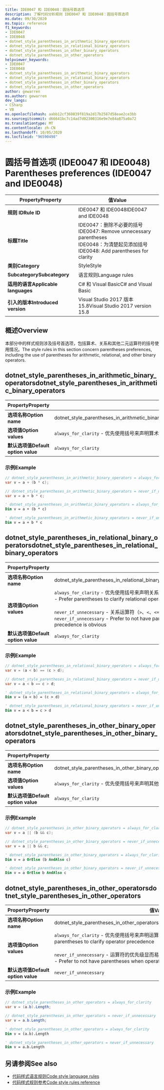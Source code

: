 ```yaml
---
title: IDE0047 和 IDE0048：圆括号首选项
description: 了解代码分析规则 IDE0047 和 IDE0048：圆括号首选项
ms.date: 09/30/2020
ms.topic: reference
f1_keywords:
- IDE0047
- IDE0048
- dotnet_style_parentheses_in_arithmetic_binary_operators
- dotnet_style_parentheses_in_relational_binary_operators
- dotnet_style_parentheses_in_other_binary_operators
- dotnet_style_parentheses_in_other_operators
helpviewer_keywords:
- IDE0047
- IDE0048
- dotnet_style_parentheses_in_arithmetic_binary_operators
- dotnet_style_parentheses_in_relational_binary_operators
- dotnet_style_parentheses_in_other_binary_operators
- dotnet_style_parentheses_in_other_operators
author: gewarren
ms.author: gewarren
dev_langs:
- CSharp
- VB
ms.openlocfilehash: aabb12cf360839f819a2d17b2587d58eae2ce3bb
ms.sourcegitcommit: d66641bc7c14ad7d02300316e9e7e84a875a0a72
ms.translationtype: MT
ms.contentlocale: zh-CN
ms.lasthandoff: 10/05/2020
ms.locfileid: "96590498"
---
```

# <a name="parentheses-preferences-ide0047-and-ide0048"></a><span data-ttu-id="e0b05-103">圆括号首选项 (IDE0047 和 IDE0048) </span><span class="sxs-lookup"><span data-stu-id="e0b05-103">Parentheses preferences (IDE0047 and IDE0048)</span></span>

|<span data-ttu-id="e0b05-104">Property</span><span class="sxs-lookup"><span data-stu-id="e0b05-104">Property</span></span>|<span data-ttu-id="e0b05-105">值</span><span class="sxs-lookup"><span data-stu-id="e0b05-105">Value</span></span>|
|-|-|
| <span data-ttu-id="e0b05-106">**规则 ID**</span><span class="sxs-lookup"><span data-stu-id="e0b05-106">**Rule ID**</span></span> | <span data-ttu-id="e0b05-107">IDE0047 和 IDE0048</span><span class="sxs-lookup"><span data-stu-id="e0b05-107">IDE0047 and IDE0048</span></span> |
| <span data-ttu-id="e0b05-108">**标题**</span><span class="sxs-lookup"><span data-stu-id="e0b05-108">**Title**</span></span> | <span data-ttu-id="e0b05-109">IDE0047：删除不必要的括号</span><span class="sxs-lookup"><span data-stu-id="e0b05-109">IDE0047: Remove unnecessary parentheses</span></span><br/> <span data-ttu-id="e0b05-110">IDE0048：为清楚起见添加括号</span><span class="sxs-lookup"><span data-stu-id="e0b05-110">IDE0048: Add parentheses for clarity</span></span> |
| <span data-ttu-id="e0b05-111">**类别**</span><span class="sxs-lookup"><span data-stu-id="e0b05-111">**Category**</span></span> | <span data-ttu-id="e0b05-112">Style</span><span class="sxs-lookup"><span data-stu-id="e0b05-112">Style</span></span> |
| <span data-ttu-id="e0b05-113">**Subcategory**</span><span class="sxs-lookup"><span data-stu-id="e0b05-113">**Subcategory**</span></span> | <span data-ttu-id="e0b05-114">语言规则</span><span class="sxs-lookup"><span data-stu-id="e0b05-114">Language rules</span></span> |
| <span data-ttu-id="e0b05-115">**适用的语言**</span><span class="sxs-lookup"><span data-stu-id="e0b05-115">**Applicable languages**</span></span> | <span data-ttu-id="e0b05-116">C# 和 Visual Basic</span><span class="sxs-lookup"><span data-stu-id="e0b05-116">C# and Visual Basic</span></span> |
| <span data-ttu-id="e0b05-117">**引入的版本**</span><span class="sxs-lookup"><span data-stu-id="e0b05-117">**Introduced version**</span></span> | <span data-ttu-id="e0b05-118">Visual Studio 2017 版本 15.8</span><span class="sxs-lookup"><span data-stu-id="e0b05-118">Visual Studio 2017 version 15.8</span></span> |

## <a name="overview"></a><span data-ttu-id="e0b05-119">概述</span><span class="sxs-lookup"><span data-stu-id="e0b05-119">Overview</span></span>

<span data-ttu-id="e0b05-120">本部分中的样式规则涉及括号首选项，包括算术、关系和其他二元运算符的括号使用情况。</span><span class="sxs-lookup"><span data-stu-id="e0b05-120">The style rules in this section concern parentheses preferences, including the use of parentheses for arithmetic, relational, and other binary operators.</span></span>

## <a name="dotnet_style_parentheses_in_arithmetic_binary_operators"></a><span data-ttu-id="e0b05-121">dotnet_style_parentheses_in_arithmetic_binary_operators</span><span class="sxs-lookup"><span data-stu-id="e0b05-121">dotnet_style_parentheses_in_arithmetic_binary_operators</span></span>

|<span data-ttu-id="e0b05-122">Property</span><span class="sxs-lookup"><span data-stu-id="e0b05-122">Property</span></span>|<span data-ttu-id="e0b05-123">值</span><span class="sxs-lookup"><span data-stu-id="e0b05-123">Value</span></span>|
|-|-|
| <span data-ttu-id="e0b05-124">**选项名称**</span><span class="sxs-lookup"><span data-stu-id="e0b05-124">**Option name**</span></span> | <span data-ttu-id="e0b05-125">dotnet_style_parentheses_in_arithmetic_binary_operators</span><span class="sxs-lookup"><span data-stu-id="e0b05-125">dotnet_style_parentheses_in_arithmetic_binary_operators</span></span> |
| <span data-ttu-id="e0b05-126">**选项值**</span><span class="sxs-lookup"><span data-stu-id="e0b05-126">**Option values**</span></span> | <span data-ttu-id="e0b05-127">`always_for_clarity` - 优先使用括号来声明算术运算符（`*`、`/`、`%`、`+`、`-`、`<<`、`>>`、`&`、`^`、`|`）优先级</span><span class="sxs-lookup"><span data-stu-id="e0b05-127">`always_for_clarity` - Prefer parentheses to clarify arithmetic operator (`*`, `/`, `%`, `+`, `-`, `<<`, `>>`, `&`, `^`, `|`) precedence</span></span><br /><br /><span data-ttu-id="e0b05-128">`never_if_unnecessary` - 算术运算符（`*`、`/`、`%`、`+`、`-`、`<<`、`>>`、`&`、`^`、`|`）的优先级显而易见时，最好不要使用括号</span><span class="sxs-lookup"><span data-stu-id="e0b05-128">`never_if_unnecessary` - Prefer to not have parentheses when arithmetic operator (`*`, `/`, `%`, `+`, `-`, `<<`, `>>`, `&`, `^`, `|`) precedence is obvious</span></span> |
| <span data-ttu-id="e0b05-129">**默认选项值**</span><span class="sxs-lookup"><span data-stu-id="e0b05-129">**Default option value**</span></span> | `always_for_clarity` |

### <a name="example"></a><span data-ttu-id="e0b05-130">示例</span><span class="sxs-lookup"><span data-stu-id="e0b05-130">Example</span></span>

```csharp
// dotnet_style_parentheses_in_arithmetic_binary_operators = always_for_clarity
var v = a + (b * c);

// dotnet_style_parentheses_in_arithmetic_binary_operators = never_if_unnecessary
var v = a + b * c;
```

```vb
' dotnet_style_parentheses_in_arithmetic_binary_operators = always_for_clarity
Dim v = a + (b * c)

' dotnet_style_parentheses_in_arithmetic_binary_operators = never_if_unnecessary
Dim v = a + b * c
```

## <a name="dotnet_style_parentheses_in_relational_binary_operators"></a><span data-ttu-id="e0b05-131">dotnet_style_parentheses_in_relational_binary_operators</span><span class="sxs-lookup"><span data-stu-id="e0b05-131">dotnet_style_parentheses_in_relational_binary_operators</span></span>

|<span data-ttu-id="e0b05-132">Property</span><span class="sxs-lookup"><span data-stu-id="e0b05-132">Property</span></span>|<span data-ttu-id="e0b05-133">值</span><span class="sxs-lookup"><span data-stu-id="e0b05-133">Value</span></span>|
|-|-|
| <span data-ttu-id="e0b05-134">**选项名称**</span><span class="sxs-lookup"><span data-stu-id="e0b05-134">**Option name**</span></span> | <span data-ttu-id="e0b05-135">dotnet_style_parentheses_in_relational_binary_operators</span><span class="sxs-lookup"><span data-stu-id="e0b05-135">dotnet_style_parentheses_in_relational_binary_operators</span></span> |
| <span data-ttu-id="e0b05-136">**选项值**</span><span class="sxs-lookup"><span data-stu-id="e0b05-136">**Option values**</span></span> | <span data-ttu-id="e0b05-137">`always_for_clarity` - 优先使用括号来声明关系运算符（`>`、`<`、`<=`、`>=`、`is`、`as`、`==`、`!=`）优先级</span><span class="sxs-lookup"><span data-stu-id="e0b05-137">`always_for_clarity` - Prefer parentheses to clarify relational operator (`>`, `<`, `<=`, `>=`, `is`, `as`, `==`, `!=`) precedence</span></span><br /><br /><span data-ttu-id="e0b05-138">`never_if_unnecessary` - 关系运算符（`>`、`<`、`<=`、`>=`、`is`、`as`、`==`、`!=`）的优先级显而易见时，最好不要使用括号</span><span class="sxs-lookup"><span data-stu-id="e0b05-138">`never_if_unnecessary` - Prefer to not have parentheses when relational operator (`>`, `<`, `<=`, `>=`, `is`, `as`, `==`, `!=`) precedence is obvious</span></span> |
| <span data-ttu-id="e0b05-139">**默认选项值**</span><span class="sxs-lookup"><span data-stu-id="e0b05-139">**Default option value**</span></span> | `always_for_clarity` |

### <a name="example"></a><span data-ttu-id="e0b05-140">示例</span><span class="sxs-lookup"><span data-stu-id="e0b05-140">Example</span></span>

```csharp
// dotnet_style_parentheses_in_relational_binary_operators = always_for_clarity
var v = (a < b) == (c > d);

// dotnet_style_parentheses_in_relational_binary_operators = never_if_unnecessary
var v = a < b == c > d;
```

```vb
' dotnet_style_parentheses_in_relational_binary_operators = always_for_clarity
Dim v = (a < b) = (c > d)

' dotnet_style_parentheses_in_relational_binary_operators = never_if_unnecessary
Dim v = a < b = c > d
```

## <a name="dotnet_style_parentheses_in_other_binary_operators"></a><span data-ttu-id="e0b05-141">dotnet_style_parentheses_in_other_binary_operators</span><span class="sxs-lookup"><span data-stu-id="e0b05-141">dotnet_style_parentheses_in_other_binary_operators</span></span>

|<span data-ttu-id="e0b05-142">Property</span><span class="sxs-lookup"><span data-stu-id="e0b05-142">Property</span></span>|<span data-ttu-id="e0b05-143">值</span><span class="sxs-lookup"><span data-stu-id="e0b05-143">Value</span></span>|
|-|-|
| <span data-ttu-id="e0b05-144">**选项名称**</span><span class="sxs-lookup"><span data-stu-id="e0b05-144">**Option name**</span></span> | <span data-ttu-id="e0b05-145">dotnet_style_parentheses_in_other_binary_operators</span><span class="sxs-lookup"><span data-stu-id="e0b05-145">dotnet_style_parentheses_in_other_binary_operators</span></span> |
| <span data-ttu-id="e0b05-146">**选项值**</span><span class="sxs-lookup"><span data-stu-id="e0b05-146">**Option values**</span></span> | <span data-ttu-id="e0b05-147">`always_for_clarity` - 优先使用括号来声明其他二元运算符（`&&`、`||`、`??`）优先级</span><span class="sxs-lookup"><span data-stu-id="e0b05-147">`always_for_clarity` - Prefer parentheses to clarify other binary operator (`&&`, `||`, `??`) precedence</span></span><br /><br /><span data-ttu-id="e0b05-148">`never_if_unnecessary` - 其他二元运算符（`&&`、`||`、`??`）的优先级显而易见时，最好不要使用括号</span><span class="sxs-lookup"><span data-stu-id="e0b05-148">`never_if_unnecessary` - Prefer to not have parentheses when other binary operator (`&&`, `||`, `??`) precedence is obvious</span></span> |
| <span data-ttu-id="e0b05-149">**默认选项值**</span><span class="sxs-lookup"><span data-stu-id="e0b05-149">**Default option value**</span></span> | `always_for_clarity` |

### <a name="example"></a><span data-ttu-id="e0b05-150">示例</span><span class="sxs-lookup"><span data-stu-id="e0b05-150">Example</span></span>

```csharp
// dotnet_style_parentheses_in_other_binary_operators = always_for_clarity
var v = a || (b && c);

// dotnet_style_parentheses_in_other_binary_operators = never_if_unnecessary
var v = a || b && c;
```

```vb
' dotnet_style_parentheses_in_other_binary_operators = always_for_clarity
Dim v = a OrElse (b AndAlso c)

' dotnet_style_parentheses_in_other_binary_operators = never_if_unnecessary
Dim v = a OrElse b AndAlso c
```

## <a name="dotnet_style_parentheses_in_other_operators"></a><span data-ttu-id="e0b05-151">dotnet_style_parentheses_in_other_operators</span><span class="sxs-lookup"><span data-stu-id="e0b05-151">dotnet_style_parentheses_in_other_operators</span></span>

|<span data-ttu-id="e0b05-152">Property</span><span class="sxs-lookup"><span data-stu-id="e0b05-152">Property</span></span>|<span data-ttu-id="e0b05-153">值</span><span class="sxs-lookup"><span data-stu-id="e0b05-153">Value</span></span>|
|-|-|
| <span data-ttu-id="e0b05-154">**选项名称**</span><span class="sxs-lookup"><span data-stu-id="e0b05-154">**Option name**</span></span> | <span data-ttu-id="e0b05-155">dotnet_style_parentheses_in_other_operators</span><span class="sxs-lookup"><span data-stu-id="e0b05-155">dotnet_style_parentheses_in_other_operators</span></span> |
| <span data-ttu-id="e0b05-156">**选项值**</span><span class="sxs-lookup"><span data-stu-id="e0b05-156">**Option values**</span></span> | <span data-ttu-id="e0b05-157">`always_for_clarity` - 优先使用括号来声明运算符先级</span><span class="sxs-lookup"><span data-stu-id="e0b05-157">`always_for_clarity` - Prefer parentheses to clarify operator precedence</span></span><br /><br /><span data-ttu-id="e0b05-158">`never_if_unnecessary` - 运算符的优先级显而易见时，最好不要使用括号</span><span class="sxs-lookup"><span data-stu-id="e0b05-158">`never_if_unnecessary` - Prefer to not have parentheses when operator precedence is obvious</span></span> |
| <span data-ttu-id="e0b05-159">**默认选项值**</span><span class="sxs-lookup"><span data-stu-id="e0b05-159">**Default option value**</span></span> | `never_if_unnecessary` |

### <a name="example"></a><span data-ttu-id="e0b05-160">示例</span><span class="sxs-lookup"><span data-stu-id="e0b05-160">Example</span></span>

```csharp
// dotnet_style_parentheses_in_other_operators = always_for_clarity
var v = (a.b).Length;

// dotnet_style_parentheses_in_other_operators = never_if_unnecessary
var v = a.b.Length;
```

```vb
' dotnet_style_parentheses_in_other_operators = always_for_clarity
Dim v = (a.b).Length

' dotnet_style_parentheses_in_other_operators = never_if_unnecessary
Dim v = a.b.Length
```

## <a name="see-also"></a><span data-ttu-id="e0b05-161">另请参阅</span><span class="sxs-lookup"><span data-stu-id="e0b05-161">See also</span></span>

- [<span data-ttu-id="e0b05-162">代码样式语言规则</span><span class="sxs-lookup"><span data-stu-id="e0b05-162">Code style language rules</span></span>](language-rules.md)
- [<span data-ttu-id="e0b05-163">代码样式规则参考</span><span class="sxs-lookup"><span data-stu-id="e0b05-163">Code style rules reference</span></span>](index.md)
